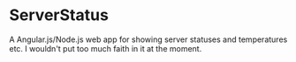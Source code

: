 # ServerStatus
A Angular.js/Node.js web app for showing server statuses and temperatures etc.
I wouldn't put too much faith in it at the moment.

